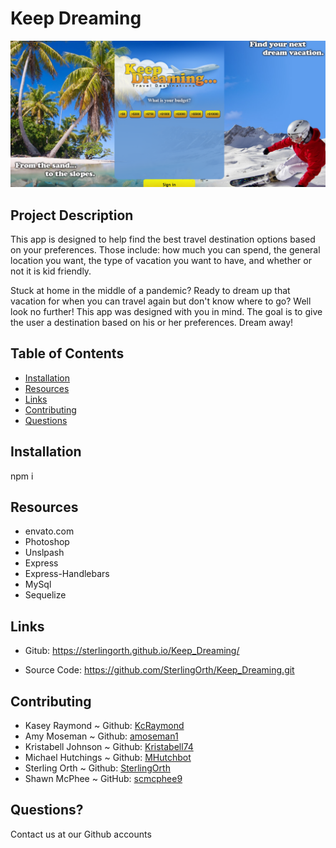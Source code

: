 # Keep Dreaming

<img src = "./public/assets/screenshot.png" alt="Keep Dreaming Screenshot">

## Project Description

This app is designed to help find the best travel destination options based on your preferences. Those include: how much you can spend, the general location you want, the type of vacation you want to have, and whether or not it is kid friendly.

Stuck at home in the middle of a pandemic? Ready to dream up that vacation for when you can travel again but don't know where to go? Well look no further! This app was designed with you in mind. The goal is to give the user a destination based on his or her preferences. Dream away!

## Table of Contents

- [Installation](#installation)
- [Resources](#resources)
- [Links](#links)
- [Contributing](#contributing)
- [Questions](#questions)

## Installation

npm i

## Resources

- envato.com
- Photoshop
- Unslpash
- Express
- Express-Handlebars
- MySql
- Sequelize

## Links

- Gitub: https://sterlingorth.github.io/Keep_Dreaming/

- Source Code: https://github.com/SterlingOrth/Keep_Dreaming.git

## Contributing

- Kasey Raymond ~ Github: [KcRaymond](https://github.com/kcraymond)
- Amy Moseman ~ Github: [amoseman1](https://github.com/amoseman1)
- Kristabell Johnson ~ Github: [Kristabell74](https://github.com/kristabell74)
- Michael Hutchings ~ Github: [MHutchbot](https://github.com/mhutchbot)
- Sterling Orth ~ Github: [SterlingOrth](https://github.com/sterlingorth)
- Shawn McPhee ~ GitHub: [scmcphee9](https://github.com/scmcphee9)

## Questions?

Contact us at our Github accounts
